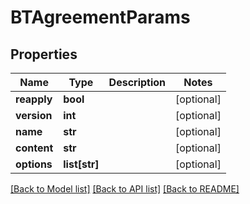 # BTAgreementParams

## Properties
Name | Type | Description | Notes
------------ | ------------- | ------------- | -------------
**reapply** | **bool** |  | [optional] 
**version** | **int** |  | [optional] 
**name** | **str** |  | [optional] 
**content** | **str** |  | [optional] 
**options** | **list[str]** |  | [optional] 

[[Back to Model list]](../README.md#documentation-for-models) [[Back to API list]](../README.md#documentation-for-api-endpoints) [[Back to README]](../README.md)


